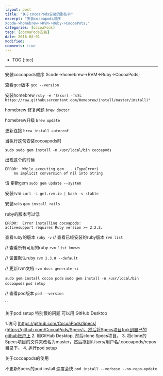 ```yaml
---
layout: post
title: "关于cocoaPods安装的那些事"
excerpt: "安装cocoapods顺序
Xcode->homebrew->RVM->Ruby->CocoaPots;"
categories: [cocoaPods]
tags: [cocoaPods安装]
date: 2016-08-01 
modified: 
comments: true
---
```


* TOC
{:toc}
---

安装cocoapods顺序
Xcode->homebrew->RVM->Ruby->CocoaPods;

查看gcc版本
`gcc --version`

安装homebrew
`ruby -e "$(curl -fsSL https://raw.githubusercontent.com/Homebrew/install/master/install)"`

homebrew 修复问题
`brew doctor`

homebrew升级
`brew update`

更新连接
`brew install autoconf`

当执行这句安装cocoapods时

`sudo sudo gem install -n /usr/local/bin cocoapods`

出现这个的时候

```
ERROR:  While executing gem ... (TypeError)
    no implicit conversion of nil into String
```


请
更新gem
`sudo gem update --system`

安装rvm
`curl -L get.rvm.io | bash -s stable`

安装ralis
`gem install rails`

ruby的版本号过低

```
ERROR:  Error installing cocoapods:
activesupport requires Ruby version >= 2.2.2.
```

查看ruby的版本
`ruby -v`
// 查看已经安装的ruby版本
`rvm list`

// 查看所有可用的ruby
`rvm list known`

// 设置默认ruby
`rvm 2.3.0 --default`

// 更新rvm文档
`rvm docs generate-ri`

`sudo gem install cocoa pods`
`sudo gem install -n /usr/local/bin cocoapods`
`pod setup`

// 查看pod版本
`pod --version`


``






关于pod setup 特别慢的问题
可以用 GitHub Desktop

1.访问 [https://github.com/CocoaPods/Specs](https://github.com/CocoaPods/Specs)，然后将Specs项目fork到自己的github账户上
2. 用GitHub Desktop, 然后clone Specs项目。
3. 将clone的Specs项目的文件夹改名为master，然后拖到/Users/用户名/.cocoapods/repos目录下。
4. 运行pod setup



关于cocoapods的使用

不更新Specs的pod install 速度会快
`pod install --verbose --no-repo-update`


